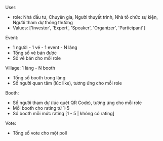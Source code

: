 User:
+ role: Nhà đầu tư, Chuyên gia, Người thuyết trình, Nhà tổ chức sự kiện, Người tham dự thông thường
+ Values: ['Investor', 'Expert', 'Speaker', 'Organizer', 'Participant']


Event: 
+ 1 người - 1 vé - 1 event - N làng
+ Tổng số vé bán được
+ Số vé bán cho mỗi role


Village: 1 làng - N booth
+ Tổng số booth trong làng
+ Số người quan tâm (lúc like), tương ứng cho mỗi role


Booth:
+ Số người tham dự (lúc quét QR Code), tương ứng cho mỗi role
+ Mỗi booth cho rating từ 1-5
+ Số booth mỗi mức rating [1 - 5 | không có rating]


Vote:
+ Tổng số vote cho một poll
